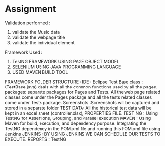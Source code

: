 # Assignment
Validation performed :
1. validate the Music data
2. validate the webpage title 
3. validate the individual element

Framework Used :
1. TestNG FRAMEWORK USING PAGE OBJECT MODEL
2. SELENIUM USING JAVA PROGRAMMING LANGUAGE
3. USED MAVEN BUILD TOOL 

FRAMEWORK FOLDER STRUCTURE :
IDE : Eclipse
Test Base class : (TestBase.java) deals with all the common functions used by all the pages.
packages: separate packages for Pages and Tests. All the web page related classes come under the Pages package and all the tests related classes come under Tests package.
Screenshots :Screenshots will be captured and stored in a separate folder
TEST DATA: All the historical test data will be kept in an excel sheet (controller.xlsx), PROPERTIES FILE.
TEST NG : Using TestNG for Assertions, Grouping, and Parallel execution
MAVEN : Using Maven for build, execution, and dependency purpose. Integrating the TestNG dependency in the POM.xml file and running this POM.xml file using Jenkins
JENKINS : BY USING JENKINS WE CAN SCHEDULE OUR TESTS TO EXECUTE.
REPORTS : TestNG
